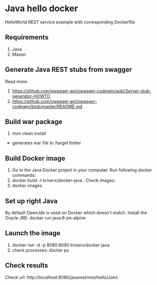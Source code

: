 # Java hello docker
HelloWorld REST service example with corresponding Dockerfile

## Requirements
1) Java
2) Maven

## Generate Java REST stubs from swagger
Read more:
1) https://github.com/swagger-api/swagger-codegen/wiki/Server-stub-generator-HOWTO 
2) https://github.com/swagger-api/swagger-codegen/blob/master/README.md

## Build war package
1) mvn clean install
- generates war file to /target folder

## Build Docker image
1) Go to the Java Docker project in your computer.
Run following docker commands:
1) docker build -t krixerx/docker-java .
Check images:
2) docker images

## Set up right Java
By default OpenJdk is used on Docker which doesn't match.
Install the Oracle JRE:
docker run java:8-jre-alpine


## Launch the image
1) docker run -d -p 8080:8080 krixerx/docker-java
2) check processes: docker ps

## Check results
Check url: http://localhost:8080/javarest/rest/hello/John

